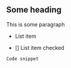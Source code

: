 ## Some heading

This is some paragraph

-   List item

-   [] List item checked

```
Code snippet
```
